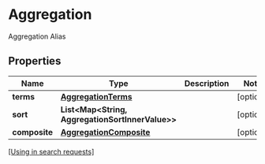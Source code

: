

# Aggregation

Aggregation Alias

## Properties

| Name | Type | Description | Notes |
|------------ | ------------- | ------------- | -------------|
|**terms** | [**AggregationTerms**](AggregationTerms.md) |  |  [optional] |
|**sort** | **List&lt;Map&lt;String, AggregationSortInnerValue&gt;&gt;** |  |  [optional] |
|**composite** | [**AggregationComposite**](AggregationComposite.md) |  |  [optional] |

[[Using in search requests]](SearchRequest.md#Aggregation)




